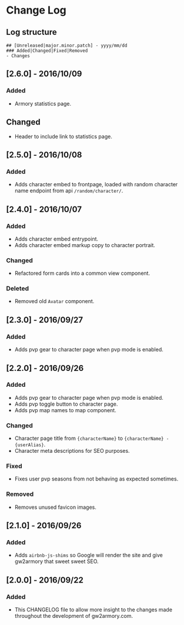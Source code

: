 # Change Log

## Log structure

```
## [Unreleased|major.minor.patch] - yyyy/mm/dd
### Added|Changed|Fixed|Removed
- Changes
```

## [2.6.0] - 2016/10/09
### Added
- Armory statistics page.

## Changed
- Header to include link to statistics page.

## [2.5.0] - 2016/10/08
### Added
- Adds character embed to frontpage, loaded with random character name endpoint from api `/random/character/`.

## [2.4.0] - 2016/10/07
### Added
- Adds character embed entrypoint.
- Adds character embed markup copy to character portrait.

### Changed
- Refactored form cards into a common view component.

### Deleted
- Removed old `Avatar` component.

## [2.3.0] - 2016/09/27
### Added
- Adds pvp gear to character page when pvp mode is enabled.

## [2.2.0] - 2016/09/26
### Added
- Adds pvp gear to character page when pvp mode is enabled.
- Adds pvp toggle button to character page.
- Adds pvp map names to map component.

### Changed
- Character page title from `{characterName}` to `{characterName} - {userAlias}`.
- Character meta descriptions for SEO purposes.

### Fixed
- Fixes user pvp seasons from not behaving as expected sometimes.

### Removed
- Removes unused favicon images.

## [2.1.0] - 2016/09/26
### Added
- Adds `airbnb-js-shims` so Google will render the site and give gw2armory that sweet sweet SEO.

## [2.0.0] - 2016/09/22
### Added
- This CHANGELOG file to allow more insight to the changes made throughout the development of gw2armory.com.

